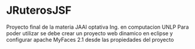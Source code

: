 # JRuterosJSF
Proyecto final de la materia JAAI optativa Ing. en computacion UNLP
Para poder utilizar se debe crear un proyecto web dinamico en eclipse y configurar apache MyFaces 2.1 desde las propiedades del proyecto
